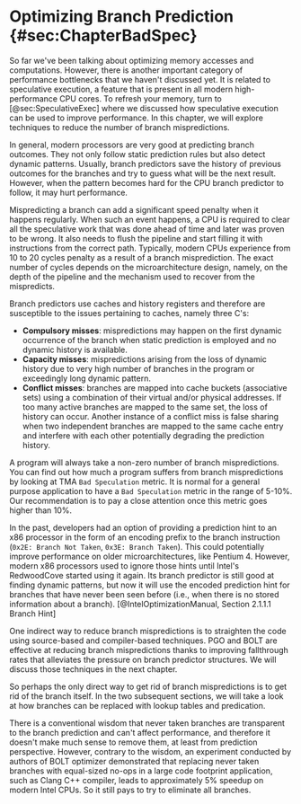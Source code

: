 

# Optimizing Branch Prediction {#sec:ChapterBadSpec}

So far we've been talking about optimizing memory accesses and computations. However, there is another important category of performance bottlenecks that we haven't discussed yet. It is related to speculative execution, a feature that is present in all modern high-performance CPU cores. To refresh your memory, turn to [@sec:SpeculativeExec] where we discussed how speculative execution can be used to improve performance. In this chapter, we will explore techniques to reduce the number of branch mispredictions.

In general, modern processors are very good at predicting branch outcomes. They not only follow static prediction rules but also detect dynamic patterns. Usually, branch predictors save the history of previous outcomes for the branches and try to guess what will be the next result. However, when the pattern becomes hard for the CPU branch predictor to follow, it may hurt performance.

Mispredicting a branch can add a significant speed penalty when it happens regularly. When such an event happens, a CPU is required to clear all the speculative work that was done ahead of time and later was proven to be wrong. It also needs to flush the pipeline and start filling it with instructions from the correct path. Typically, modern CPUs experience from 10 to 20 cycles penalty as a result of a branch misprediction. The exact number of cycles depends on the microarchitecture design, namely, on the depth of the pipeline and the mechanism used to recover from the mispredicts.

Branch predictors use caches and history registers and therefore are susceptible to the issues pertaining to caches, namely three C's:

- **Compulsory misses**: mispredictions may happen on the first dynamic occurrence of the branch when static prediction is employed and no dynamic history is available.
- **Capacity misses**: mispredictions arising from the loss of dynamic history due to very high number of branches in the program or exceedingly long dynamic pattern.
- **Conflict misses**: branches are mapped into cache buckets (associative sets) using a combination of their virtual and/or physical addresses. If too many active branches are mapped to the same set, the loss of history can occur. Another instance of a conflict miss is false sharing when two independent branches are mapped to the same cache entry and interfere with each other potentially degrading the prediction history.

A program will always take a non-zero number of branch mispredictions. You can find out how much a program suffers from branch mispredictions by looking at TMA `Bad Speculation` metric. It is normal for a general purpose application to have a `Bad Speculation` metric in the range of 5-10\%. Our recommendation is to pay a close attention once this metric goes higher than 10\%.

In the past, developers had an option of providing a prediction hint to an x86 processor in the form of an encoding prefix to the branch instruction (`0x2E: Branch Not Taken`, `0x3E: Branch Taken`). This could potentially improve performance on older microarchitectures, like Pentium 4. However, modern x86 processors used to ignore those hints until Intel's RedwoodCove started using it again. Its branch predictor is still good at finding dynamic patterns, but now it will use the encoded prediction hint for branches that have never been seen before (i.e., when there is no stored information about a branch). [@IntelOptimizationManual, Section 2.1.1.1 Branch Hint]

One indirect way to reduce branch mispredictions is to straighten the code using source-based and compiler-based techniques. PGO and BOLT are effective at reducing branch mispredictions thanks to improving fallthrough rates that alleviates the pressure on branch predictor structures. We will discuss those techniques in the next chapter.

So perhaps the only direct way to get rid of branch mispredictions is to get rid of the branch itself. In the two subsequent sections, we will take a look at how branches can be replaced with lookup tables and predication.

There is a conventional wisdom that never taken branches are transparent to the branch prediction and can't affect performance, and therefore it doesn't make much sense to remove them, at least from prediction perspective. However, contrary to the wisdom, an experiment conducted by authors of BOLT optimizer demonstrated that replacing never taken branches with equal-sized no-ops in a large code footprint application, such as Clang C++ compiler, leads to approximately 5\% speedup on modern Intel CPUs. So it still pays to try to eliminate all branches.

